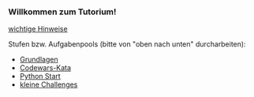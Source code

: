 <!-- ## Willkommen zum Tutorium!
* Falls ihr Schwierigkeiten habt, im Python-Kurs mitzukommen, seid ihr hier genau richtig 🙂 ([weitere Informationen](resources/README.md)) -->

### Willkommen zum Tutorium!
 [wichtige Hinweise](resources/md/hinweise.md)

Stufen bzw. Aufgabenpools (bitte von "oben nach unten" durcharbeiten):

* [Grundlagen](aufgaben/00_Grundlagen/README.md)
* [Codewars-Kata](aufgaben/03-05_codewars/codewars_kyu8.md)
* [Python Start](aufgaben/03-07_python_start/README.md)
* [kleine Challenges](aufgaben/Challenges/README.md)

<!-- 
[Zurück zur Hauptseite](../../README.md)
 -->